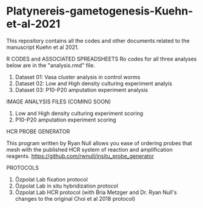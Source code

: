 # Platynereis-gametogenesis-Kuehn-et-al-2021
This repository contains all the codes and other documents related to the manuscript Kuehn et al 2021. 


R CODES and ASSOCIATED SPREADSHEETS
Ro codes for all three analyses below are in the "analysis.rmd" file.
1) Dataset 01: Vasa cluster analysis in control worms
2) Dataset 02: Low and High density culturing experiment analyis 
3) Dataset 03: P10-P20 amputation experiment analysis


IMAGE ANALYSIS FILES (COMING SOON)
1) Low and High density culturing experiment scoring
2) P10-P20 amputation experiment scoring


HCR PROBE GENERATOR

This program written by Ryan Null allows you ease of ordering probes that mesh with the published HCR system of reaction and amplification reagents. https://github.com/rwnull/insitu_probe_generator 


PROTOCOLS

1) Özpolat Lab fixation protocol
2) Özpolat Lab in situ hybridization protocol
3) Özpolat Lab HCR protocol (with Bria Metzger and Dr. Ryan Null's changes to the original Choi et al 2018 protocol)

